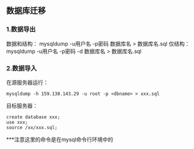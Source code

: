 ## 数据库迁移
### 1.数据导出
数据和结构：
mysqldump -u用户名 -p密码 数据库名 > 数据库名.sql
仅结构：
mysqldump -u用户名 -p密码 -d 数据库名 > 数据库名.sql

### 2.数据导入
在源服务器运行：
```shell
mysqldump -h 159.138.143.29 -u root -p <dbname> > xxx.sql
```
目标服务器：
```mysql
create database xxx;
use xxx;
source /xx/xxx.sql;
```
***注意这里的命令是在mysql命令行环境中的